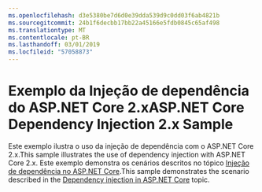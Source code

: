 ```yaml
---
ms.openlocfilehash: d3e5380be7d6d0e39dda539d9c0dd03f6ab4821b
ms.sourcegitcommit: 24b1f6decbb17bb22a45166e5fdb0845c65af498
ms.translationtype: MT
ms.contentlocale: pt-BR
ms.lasthandoff: 03/01/2019
ms.locfileid: "57058873"
---
```

# <a name="aspnet-core-dependency-injection-2x-sample"></a><span data-ttu-id="5427b-101">Exemplo da Injeção de dependência do ASP.NET Core 2.x</span><span class="sxs-lookup"><span data-stu-id="5427b-101">ASP.NET Core Dependency Injection 2.x Sample</span></span>

<span data-ttu-id="5427b-102">Este exemplo ilustra o uso da injeção de dependência com o ASP.NET Core 2.x.</span><span class="sxs-lookup"><span data-stu-id="5427b-102">This sample illustrates the use of dependency injection with ASP.NET Core 2.x.</span></span> <span data-ttu-id="5427b-103">Este exemplo demonstra os cenários descritos no tópico [Injeção de dependência no ASP.NET Core](https://docs.microsoft.com/aspnet/core/fundamentals/dependency-injection).</span><span class="sxs-lookup"><span data-stu-id="5427b-103">This sample demonstrates the scenario described in the [Dependency injection in ASP.NET Core](https://docs.microsoft.com/aspnet/core/fundamentals/dependency-injection) topic.</span></span>
